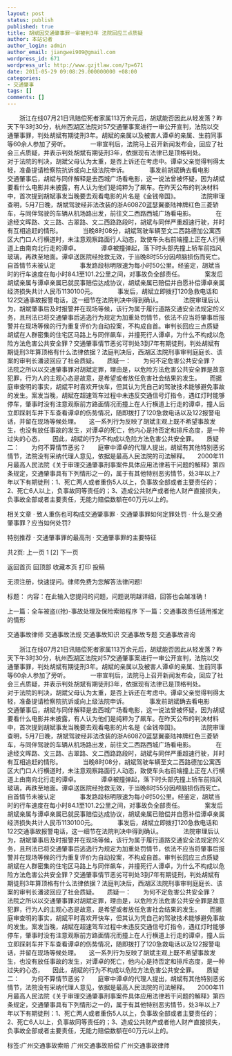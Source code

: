 ```yaml
---
layout: post
status: publish
published: true
title: 胡斌因交通肇事罪一审被判3年 法院回应三点质疑
author: 本站记者
author_login: admin
author_email: jiangwei909@gmail.com
wordpress_id: 671
wordpress_url: http://www.gzjtlaw.com/?p=671
date: 2011-05-29 09:08:29.000000000 +08:00
categories:
- 交通肇事
tags: []
comments: []
---
```

　　浙江在线07月21日讯赔偿死者家属113万余元后，胡斌能否因此从轻发落？昨天下午3时30分，杭州西湖区法院对57交通肇事案进行一审公开宣判，法院以交通肇事罪，判处胡斌有期徒刑3年。胡斌的亲属以及被害人谭卓的亲属、生前同事等60余人参加了旁听。　　　　一审宣判后，法院马上召开新闻发布会，回应了社会三点质疑，并表示判处胡斌有期徒刑3年，依据现有法律已是顶格判处。　　　　对于法院的判决，胡斌父母认为太重，是否上诉还在考虑中。谭卓父亲觉得判得太轻，准备提请检察院抗诉或向上级法院申诉。　　　　事发前胡斌确去看电影　　　　交通肇事后，胡斌与同伴解释是去西城广场看电影，这一说法曾被怀疑，因为胡斌要看什么电影并未披露，有人认为他们是纯粹为了飙车。在昨天公布的判决材料中，首次提到胡斌事发当晚要去观看电影的片名是《金钱帝国》。　　　　法院审理查明，5月7日晚，胡斌驾驶经非法改装的浙A608Z0蓝瑟翼豪陆神牌红色三菱轿车，与同伴驾驶的车辆从机场路出发，前往文二西路西城广场看电影。　　　　在途经文晖路、文三路、古翠路、文二西路路段时，胡斌与同伴严重超速行驶，并时有互相追赶的情形。　　　　当晚8时08分，胡斌驾驶车辆至文二西路德加公寓西区大门口人行横道时，未注意观察路面行人动态，致使车头右前端撞上正在人行横道上由南向北行走的谭卓。　　　　谭卓被撞弹起，落下时头部先撞上轿车前挡风玻璃，再跌至地面。谭卓送医院经抢救无效，于当晚8时55分因颅脑损伤而死亡。　　　　自首情节未被认定　　　　事发路段标明限速为每小时50公里。经鉴定，胡斌当时的行车速度在每小时84.1至101.2公里之间，对事故负全部责任。　　　　案发后胡斌亲属与谭卓亲属已就民事赔偿达成协议，胡斌亲属已赔偿并自愿补偿谭卓亲属经济损失共计人民币1130100元。　　　　事发后，胡斌立即拨打120急救电话和122交通事故报警电话，这一细节在法院判决中得到确认。　　　　法院审理后认为，胡斌肇事后及时报警并在现场等候，该行为属于履行道路交通安全法规定的义务，且刑法已将交通肇事后逃逸行为规定为加重处罚情节，依法不应当将肇事后报警并在现场等候的行为重复评价为自动投案，不构成自首。审判长回应三点质疑　　胡斌在人群密集的住宅区马路上与同伴飙车，并撞死行人谭卓，为什么不构成以危险方法危害公共安全罪？交通肇事情节恶劣可判处3到7年有期徒刑，判处胡斌有期徒刑3年算顶格有什么法律依据？法庭判决后，西湖区法院刑事审判庭庭长、该案的审判长潘波回应了社会质疑。　　质疑一：　　为何不定危害公共安全罪？　　法院之所以以交通肇事罪对胡斌定罪，理由是，以危险方法危害公共安全罪是故意犯罪，行为人的主观心态是故意，是希望或者放任危害社会结果的发生。　　而据庭审查明的事实，胡斌平时喜欢开快车，但其认为凭自己的驾驶技术能够避免事故的发生。案发当晚，胡斌在超速驾车过程中未违反交通信号灯指令，遇红灯时能够停车，肇事时没有注意观察前方路面情况而撞上在人行横道上行走的谭卓，撞人后立即踩刹车并下车查看谭卓的伤势情况，随即拨打了120急救电话以及122报警电话，并留在现场等候处理。　　这一系列行为反映了胡斌主观上既不希望事故发生，也没有放任事故的发生，对谭卓的死亡，他内心是持否定和排斥态度，是一种过失的心态，　　因此，胡斌的行为不构成以危险方法危害公共安全罪。　　质疑二：　　为何不算情节恶劣？　　庭审中谭卓的代理人提出，胡斌有其他特别恶劣情节，法院没有采纳代理人意见，依据是最高人民法院的司法解释。　　2000年11月最高人民法院《关于审理交通肇事刑事案件具体应用法律若干问题的解释》第四条规定，交通肇事具有下列情形之一的，属于有其他特别恶劣情节，处3年以上7年以下有期徒刑：1、死亡两人或者重伤5人以上，负事故全部或者主要责任的；2、死亡6人以上，负事故同等责任的；3、造成公共财产或者他人财产直接损失，负事故全部或者主要责任，无能力赔偿数额在60万元以上的。相关文章&middot; 致人重伤也可构成交通肇事罪 &middot; 交通肇事罪如何定罪处罚&middot; 什么是交通肇事罪？应当如何处罚?特别推荐&middot; 交通肇事罪的最高刑&middot; 交通肇事罪的主要特征共2页: 上一页 1 [2] 下一页 返回首页回顶部收藏本页打印投稿无须注册，快速提问。律师免费为您解答法律问题!标题：内容：在此输入您提问的问题，问题说明越详细，回答也会越准确！上一篇：全车被盗((抢)-事故处理及保险索赔程序 下一篇：交通事故责任适用推定的情形 交通事故律师交通事故法规交通事故知识交通事故专题交通事故咨询 　　浙江在线07月21日讯赔偿死者家属113万余元后，胡斌能否因此从轻发落？昨天下午3时30分，杭州西湖区法院对57交通肇事案进行一审公开宣判，法院以交通肇事罪，判处胡斌有期徒刑3年。胡斌的亲属以及被害人谭卓的亲属、生前同事等60余人参加了旁听。　　　　一审宣判后，法院马上召开新闻发布会，回应了社会三点质疑，并表示判处胡斌有期徒刑3年，依据现有法律已是顶格判处。　　　　对于法院的判决，胡斌父母认为太重，是否上诉还在考虑中。谭卓父亲觉得判得太轻，准备提请检察院抗诉或向上级法院申诉。　　　　事发前胡斌确去看电影　　　　交通肇事后，胡斌与同伴解释是去西城广场看电影，这一说法曾被怀疑，因为胡斌要看什么电影并未披露，有人认为他们是纯粹为了飙车。在昨天公布的判决材料中，首次提到胡斌事发当晚要去观看电影的片名是《金钱帝国》。　　　　法院审理查明，5月7日晚，胡斌驾驶经非法改装的浙A608Z0蓝瑟翼豪陆神牌红色三菱轿车，与同伴驾驶的车辆从机场路出发，前往文二西路西城广场看电影。　　　　在途经文晖路、文三路、古翠路、文二西路路段时，胡斌与同伴严重超速行驶，并时有互相追赶的情形。　　　　当晚8时08分，胡斌驾驶车辆至文二西路德加公寓西区大门口人行横道时，未注意观察路面行人动态，致使车头右前端撞上正在人行横道上由南向北行走的谭卓。　　　　谭卓被撞弹起，落下时头部先撞上轿车前挡风玻璃，再跌至地面。谭卓送医院经抢救无效，于当晚8时55分因颅脑损伤而死亡。　　　　自首情节未被认定　　　　事发路段标明限速为每小时50公里。经鉴定，胡斌当时的行车速度在每小时84.1至101.2公里之间，对事故负全部责任。　　　　案发后胡斌亲属与谭卓亲属已就民事赔偿达成协议，胡斌亲属已赔偿并自愿补偿谭卓亲属经济损失共计人民币1130100元。　　　　事发后，胡斌立即拨打120急救电话和122交通事故报警电话，这一细节在法院判决中得到确认。　　　　法院审理后认为，胡斌肇事后及时报警并在现场等候，该行为属于履行道路交通安全法规定的义务，且刑法已将交通肇事后逃逸行为规定为加重处罚情节，依法不应当将肇事后报警并在现场等候的行为重复评价为自动投案，不构成自首。审判长回应三点质疑　　胡斌在人群密集的住宅区马路上与同伴飙车，并撞死行人谭卓，为什么不构成以危险方法危害公共安全罪？交通肇事情节恶劣可判处3到7年有期徒刑，判处胡斌有期徒刑3年算顶格有什么法律依据？法庭判决后，西湖区法院刑事审判庭庭长、该案的审判长潘波回应了社会质疑。　　质疑一：　　为何不定危害公共安全罪？　　法院之所以以交通肇事罪对胡斌定罪，理由是，以危险方法危害公共安全罪是故意犯罪，行为人的主观心态是故意，是希望或者放任危害社会结果的发生。　　而据庭审查明的事实，胡斌平时喜欢开快车，但其认为凭自己的驾驶技术能够避免事故的发生。案发当晚，胡斌在超速驾车过程中未违反交通信号灯指令，遇红灯时能够停车，肇事时没有注意观察前方路面情况而撞上在人行横道上行走的谭卓，撞人后立即踩刹车并下车查看谭卓的伤势情况，随即拨打了120急救电话以及122报警电话，并留在现场等候处理。　　这一系列行为反映了胡斌主观上既不希望事故发生，也没有放任事故的发生，对谭卓的死亡，他内心是持否定和排斥态度，是一种过失的心态，　　因此，胡斌的行为不构成以危险方法危害公共安全罪。　　质疑二：　　为何不算情节恶劣？　　庭审中谭卓的代理人提出，胡斌有其他特别恶劣情节，法院没有采纳代理人意见，依据是最高人民法院的司法解释。　　2000年11月最高人民法院《关于审理交通肇事刑事案件具体应用法律若干问题的解释》第四条规定，交通肇事具有下列情形之一的，属于有其他特别恶劣情节，处3年以上7年以下有期徒刑：1、死亡两人或者重伤5人以上，负事故全部或者主要责任的；2、死亡6人以上，负事故同等责任的；3、造成公共财产或者他人财产直接损失，负事故全部或者主要责任，无能力赔偿数额在60万元以上的。标签:广州交通事故索赔 广州交通事故赔偿 广州交通事故律师

